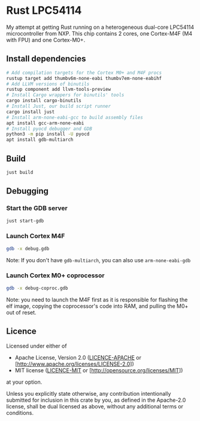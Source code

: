 # Rust LPC54114

My attempt at getting Rust running on a heterogeneous dual-core LPC54114 microcontroller from NXP.
This chip contains 2 cores, one Cortex-M4F (M4 with FPU) and one Cortex-M0+.

## Install dependencies

```sh
# Add compilation targets for the Cortex M0+ and M4F procs
rustup target add thumbv6m-none-eabi thumbv7em-none-eabihf
# Add LLVM versions of binutils
rustup component add llvm-tools-preview
# Install Cargo wrappers for binutils' tools
cargo install cargo-binutils
# Install Just, our build script runner
cargo install just
# Install arm-none-eabi-gcc to build assembly files
apt install gcc-arm-none-eabi
# Install pyocd debugger and GDB
python3 -m pip install -U pyocd
apt install gdb-multiarch
```

## Build

```sh
just build
```

## Debugging

### Start the GDB server

```sh
just start-gdb
```

### Launch Cortex M4F

```sh
gdb -x debug.gdb
```

Note: If you don't have `gdb-multiarch`, you can also use `arm-none-eabi-gdb`

### Launch Cortex M0+ coprocessor

```sh
gdb -x debug-coproc.gdb
```

Note: you need to launch the M4F first as it is responsible for flashing the elf image, copying the
coprocessor's code into RAM, and pulling the M0+ out of reset.

## Licence

Licensed under either of

* Apache License, Version 2.0 ([LICENCE-APACHE] or [http://www.apache.org/licenses/LICENSE-2.0])
* MIT license ([LICENCE-MIT] or [http://opensource.org/licenses/MIT])

at your option.

Unless you explicitly state otherwise, any contribution intentionally submitted for inclusion in
this crate by you, as defined in the Apache-2.0 license, shall be dual licensed as above, without
any additional terms or conditions.

[LICENCE-APACHE]: LICENCE-APACHE
[http://www.apache.org/licenses/LICENSE-2.0]: http://www.apache.org/licenses/LICENSE-2.0
[LICENCE-MIT]: LICENCE-MIT
[http://opensource.org/licenses/MIT]: http://opensource.org/licenses/MIT
